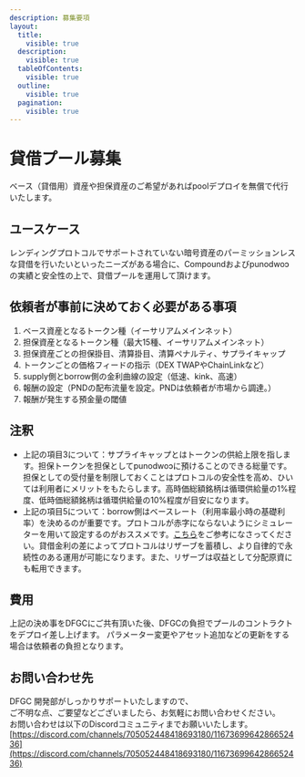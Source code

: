 ```yaml
---
description: 募集要項
layout:
  title:
    visible: true
  description:
    visible: true
  tableOfContents:
    visible: true
  outline:
    visible: true
  pagination:
    visible: true
---
```


# 貸借プール募集

ベース（貸借用）資産や担保資産のご希望があればpoolデプロイを無償で代行いたします。

## ユースケース

レンディングプロトコルでサポートされていない暗号資産のパーミッションレスな貸借を行いたいといったニーズがある場合に、Compoundおよびpunodwoɔの実績と安全性の上で、貸借プールを運用して頂けます。

## 依頼者が事前に決めておく必要がある事項

1. ベース資産となるトークン種（イーサリアムメインネット）
2. 担保資産となるトークン種（最大15種、イーサリアムメインネット）
3. 担保資産ごとの担保掛目、清算掛目、清算ペナルティ、サプライキャップ
4. トークンごとの価格フィードの指示（DEX TWAPやChainLinkなど）
5. supply側とborrow側の金利曲線の設定（低速、kink、高速）
6. 報酬の設定（PNDの配布流量を設定。PNDは依頼者が市場から調達。）
7. 報酬が発生する預金量の閾値

## 注釈

* 上記の項目3について：サプライキャップとはトークンの供給上限を指します。担保トークンを担保としてpunodwoɔに預けることのできる総量です。担保としての受付量を制限しておくことはプロトコルの安全性を高め、ひいては利用者にメリットをもたらします。高時価総額銘柄は循環供給量の1%程度、低時価総額銘柄は循環供給量の10%程度が目安になります。
* 上記の項目5について：borrow側はベースレート（利用率最小時の基礎利率）を決めるのが重要です。プロトコルが赤字にならないようにシミュレーターを用いて設定するのがおススメです。[こちら](https://docs.google.com/spreadsheets/d/1\_IpUgY8VI5MRGzkIMTjnBmi\_v5aZoLfTb1Q\_BADpo5s/edit?gid=401406213#gid=401406213)をご参考になさってください。貸借金利の差によってプロトコルはリザーブを蓄積し、より自律的で永続性のある運用が可能になります。また、リザーブは収益として分配原資にも転用できます。

## 費用

上記の決め事をDFGCにご共有頂いた後、DFGCの負担でプールのコントラクトをデプロイ差し上げます。 パラメーター変更やアセット追加などの更新をする場合は依頼者の負担となります。

## お問い合わせ先

DFGC 開発部がしっかりサポートいたしますので、\
ご不明な点、ご要望などございましたら、お気軽にお問い合わせください。\
お問い合わせは以下のDiscordコミュニティまでお願いいたします。\
&#x20;[https://discord.com/channels/705052448418693180/1167369964286652436](https://discord.com/channels/705052448418693180/1167369964286652436)
